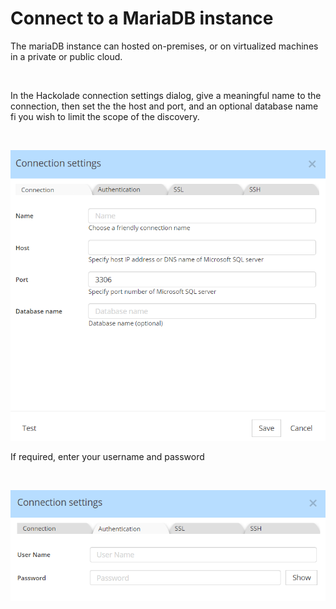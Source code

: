 # Connect to a MariaDB instance

The mariaDB instance can hosted on-premises, or on virtualized machines in a private or public cloud. &nbsp;

&nbsp;

In the Hackolade connection settings dialog, give a meaningful name to the connection, then set the the host and port, and an optional database name fi you wish to limit the scope of the discovery.

&nbsp;

![Image](<lib/MariaDB%20connection%20settings.png>)

If required, enter your username and password

&nbsp;

![Image](<lib/MariaDB%20connection%20settings%20auth.png>)

&nbsp;

